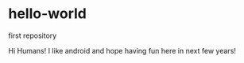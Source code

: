 # hello-world
first repository

Hi Humans!
I like android and hope having fun here in next few years!
